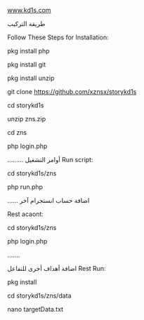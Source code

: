 www.kd1s.com

طريقة التركيب 

Follow These Steps for Installation:

pkg install php

pkg install git

pkg install unzip

git clone https://github.com/xznsx/storykd1s

cd storykd1s

unzip zns.zip

cd zns

php login.php

.........
أوامر التشغيل 
Run script: 


cd storykd1s/zns

php run.php


......
اضافة حساب انستجرام آخر 

Rest acaont: 

cd storykd1s/zns

php login.php



.......

اضافة أهداف أخرى للتفاعل
Rest Run: 


pkg install

cd storykd1s/zns/data

nano targetData.txt


